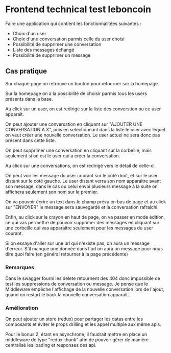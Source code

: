 # Frontend technical test leboncoin

Faire une application qui contient les fonctionnalitées suivantes :
- Choix d'un user
- Choix d'une conversation parmis celle du user choisi
- Possibilité de supprimer une conversation
- Liste des messages échangé
- Possibilité de supprimer un message
## Cas pratique

Sur chaque page on retrouve un bouton pour retourner sur la homepage.

Sur la homepage on a la possibilité de choisir parmis tous les users présents dans la base.

Au click sur un user, on est redirigé sur la liste des converstion ou ce user apparait.

On peut ajouter une conversation en cliquant sur "AJOUTER UNE CONVERSATION À X", puis en selectionnant dans la liste le user avec lequel on veut créer une nouvelle conversation.
Le user actuel ne sera donc pas présent dans cette liste.

On peut supprimer une conversation en cliquant sur la corbeille, mais seulement si on est le user qui a créer la conversation.

Au click sur une conversations, on est redirigé vers le détail de celle-ci.

On peut voir les message du user courant sur le coté droit, et sur le user distant sur le coté gauche.
Le user distant verra son nom apparaitre avant son message, dans le cas ou celui envoi plusieurs message à la suite on affichera seulement son nom sur le premier.

On va pouvoir écrire un text dans le champ prévu en bas de page et au click sur "ENVOYER" le message sera sauvegardé et la conversation rafraichi.

Enfin, au click sur le crayon en haut de page, on va passer en mode édition, ce qui vas permettre de pouvoir supprimer des messages en cliquant sur une corbeille qui vas apparaitre seulement pour les messages du user courant.

Si on essaye d'aller sur une url qui n'existe pas, on aura un message d'erreur.
S'il manque une donnée dans l'url on aura un message pour nous dire quoi faire (en général retourner à la page précédente)

### Remarques

Dans le swagger fourni les delete retournent des 404 donc impossible de test les suppressions de conversation ou message.
Je pense que le Middleware empêche l'affichage de la nouvelle conversation lors de l'ajout, quand on restart le back la nouvelle conversation apparait.

### Amélioration

On peut ajouter un store (redux) pour partager les datas entre les composants et éviter le props drilling et les appel multiple aux même apis.

Pour le bonus 2, étant en asynchrone, il faudrait mettre en place un middleware de type "redux-thunk" afin de pouvoir gérer de manière centralisé les loading et responses des api.